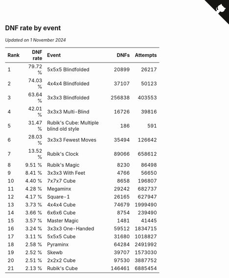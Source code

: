## DNF rate by event

*Updated on  1 November 2024*

| Rank | DNF rate | Event | DNFs | Attempts |
| :--- | ---: | :--- | ---: | ---: |
| 1 | 79.72 % | 5x5x5 Blindfolded | 20899 | 26217 |
| 2 | 74.03 % | 4x4x4 Blindfolded | 37107 | 50123 |
| 3 | 63.64 % | 3x3x3 Blindfolded | 256838 | 403553 |
| 4 | 42.01 % | 3x3x3 Multi-Blind | 16726 | 39816 |
| 5 | 31.47 % | Rubik's Cube: Multiple blind old style | 186 | 591 |
| 6 | 28.03 % | 3x3x3 Fewest Moves | 35494 | 126642 |
| 7 | 13.52 % | Rubik's Clock | 89066 | 658612 |
| 8 | 9.51 % | Rubik's Magic | 8230 | 86498 |
| 9 | 8.41 % | 3x3x3 With Feet | 4766 | 56650 |
| 10 | 4.40 % | 7x7x7 Cube | 8658 | 196807 |
| 11 | 4.28 % | Megaminx | 29242 | 682737 |
| 12 | 4.17 % | Square-1 | 26165 | 627947 |
| 13 | 3.73 % | 4x4x4 Cube | 74679 | 1999490 |
| 14 | 3.66 % | 6x6x6 Cube | 8754 | 239490 |
| 15 | 3.57 % | Master Magic | 1481 | 41445 |
| 16 | 3.24 % | 3x3x3 One-Handed | 59512 | 1834715 |
| 17 | 3.11 % | 5x5x5 Cube | 31680 | 1018827 |
| 18 | 2.58 % | Pyraminx | 64284 | 2491992 |
| 19 | 2.52 % | Skewb | 39707 | 1573030 |
| 20 | 2.51 % | 2x2x2 Cube | 97530 | 3887752 |
| 21 | 2.13 % | Rubik's Cube | 146461 | 6885454 |


<a href="https://github.com/JustinTimeCuber/wca_statistics" class="github-corner" aria-label="View source on Github"><svg width="80" height="80" viewBox="0 0 250 250" style="fill:#151513; color:#fff; position: absolute; top: 0; border: 0; right: 0;" aria-hidden="true"><path d="M0,0 L115,115 L130,115 L142,142 L250,250 L250,0 Z"></path><path d="M128.3,109.0 C113.8,99.7 119.0,89.6 119.0,89.6 C122.0,82.7 120.5,78.6 120.5,78.6 C119.2,72.0 123.4,76.3 123.4,76.3 C127.3,80.9 125.5,87.3 125.5,87.3 C122.9,97.6 130.6,101.9 134.4,103.2" fill="currentColor" style="transform-origin: 130px 106px;" class="octo-arm"></path><path d="M115.0,115.0 C114.9,115.1 118.7,116.5 119.8,115.4 L133.7,101.6 C136.9,99.2 139.9,98.4 142.2,98.6 C133.8,88.0 127.5,74.4 143.8,58.0 C148.5,53.4 154.0,51.2 159.7,51.0 C160.3,49.4 163.2,43.6 171.4,40.1 C171.4,40.1 176.1,42.5 178.8,56.2 C183.1,58.6 187.2,61.8 190.9,65.4 C194.5,69.0 197.7,73.2 200.1,77.6 C213.8,80.2 216.3,84.9 216.3,84.9 C212.7,93.1 206.9,96.0 205.4,96.6 C205.1,102.4 203.0,107.8 198.3,112.5 C181.9,128.9 168.3,122.5 157.7,114.1 C157.9,116.9 156.7,120.9 152.7,124.9 L141.0,136.5 C139.8,137.7 141.6,141.9 141.8,141.8 Z" fill="currentColor" class="octo-body"></path></svg></a><style>.github-corner:hover .octo-arm{animation:octocat-wave 560ms ease-in-out}@keyframes octocat-wave{0%,100%{transform:rotate(0)}20%,60%{transform:rotate(-25deg)}40%,80%{transform:rotate(10deg)}}@media (max-width:500px){.github-corner:hover .octo-arm{animation:none}.github-corner .octo-arm{animation:octocat-wave 560ms ease-in-out}}</style>
